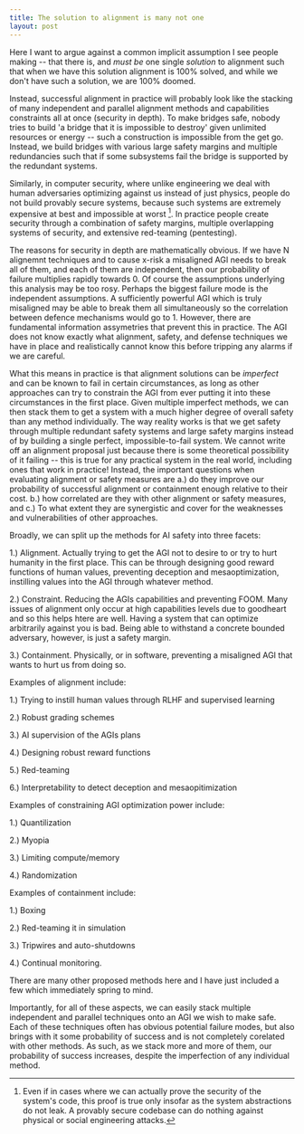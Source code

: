 ```yaml
---
title: The solution to alignment is many not one
layout: post
---
```


Here I want to argue against a common implicit assumption I see people making -- that there is, and *must be* one single *solution* to alignment such that when we have this solution alignment is 100% solved, and while we don't have such a solution, we are 100% doomed. 

Instead, successful alignment in practice will probably look like the stacking of many independent and parallel alignment methods and capabilities constraints all at once (security in depth). To make bridges safe, nobody tries to build 'a bridge that it is impossible to destroy' given unlimited resources or energy -- such a construction is impossible from the get go. Instead, we build bridges with various large safety margins and multiple redundancies such that if some subsystems fail the bridge is supported by the redundant systems.  

Similarly, in computer security, where unlike engineering we deal with human adversaries optimizing against us instead of just physics, people do not build provably secure systems, because such systems are extremely expensive at best and impossible at worst [^1]. In practice people create security through a combination of safety margins, multiple overlapping systems of security, and extensive red-teaming (pentesting). 

The reasons for security in depth are mathematically obvious. If we have N alignemnt techniques and to cause x-risk a misaligned AGI needs to break all of them, and each of them are independent, then our probability of failure multiplies rapidly towards 0. Of course the assumptions underlying this analysis may be too rosy. Perhaps the biggest failure mode is the independent assumptions. A sufficiently powerful AGI which is truly misaligned may be able to break them all simultaneously so the correlation between defence mechanisms would go to 1. However, there are fundamental information assymetries that prevent this in practice. The AGI does not know exactly what alignment, safety, and defense techniques we have in place and realistically cannot know this before tripping any alarms if we are careful.

What this means in practice is that alignment solutions can be *imperfect* and can be known to fail in certain circumstances, as long as other approaches can try to constrain the AGI from ever putting it into these circumstances in the first place. Given multiple imperfect methods, we can then stack them to get a system with a much higher degree of overall safety than any method individually. The way reality works is that we get safety through multiple redundant safety systems and large safety margins instead of by building a single perfect, impossible-to-fail system. We cannot write off an alignment proposal just because there is some theoretical possibility of it failing -- this is true for any practical system in the real world, including ones that work in practice! Instead, the important questions when evaluating alignment or safety measures are a.) do they improve our probability of successful alignment or containment enough relative to their cost. b.) how correlated are they with other alignment or safety measures, and c.) To what extent they are synergistic and cover for the weaknesses and vulnerabilities of other approaches.

Broadly, we can split up the methods for AI safety into three facets:

1.) Alignment. Actually trying to get the AGI not to desire to or try to hurt humanity in the first place. This can be through designing good reward functions of human values, preventing deception and mesaoptimization, instilling values into the AGI through whatever method. 

2.) Constraint. Reducing the AGIs capabilities and preventing FOOM. Many issues of alignment only occur at high capabilities levels due to goodheart and so this helps htere are well. Having a system that can optimize arbitrarily against you is bad. Being able to withstand a concrete bounded adversary, however, is just a safety margin.

3.) Containment. Physically, or in software, preventing a misaligned AGI that wants to hurt us from doing so.

Examples of alignment include:

1.) Trying to instill human values through RLHF and supervised learning

2.) Robust grading schemes

3.) AI supervision of the AGIs plans

4.) Designing robust reward functions

5.) Red-teaming

6.) Interpretability to detect deception and mesaopitimization

Examples of constraining AGI optimization power include:

1.) Quantilization

2.) Myopia

3.) Limiting compute/memory

4.) Randomization

Examples of containment include:

1.) Boxing

2.) Red-teaming it in simulation

3.) Tripwires and auto-shutdowns

4.) Continual monitoring.

There are many other proposed methods here and I have just included a few which immediately spring to mind. 

Importantly, for all of these aspects, we can easily stack multiple independent and parallel techniques onto an AGI we wish to make safe. Each of these techniques often has obvious potential failure modes, but also brings with it some probability of success and is not completely corelated with other methods. As such, as we stack more and more of them, our probability of success increases, despite the imperfection of any individual method. 

[^1]: Even if in cases where we can actually prove the security of the system's code, this proof is true only insofar as the system abstractions do not leak. A provably secure codebase can do nothing against physical or social engineering attacks. 
